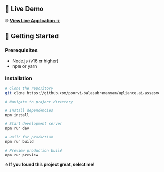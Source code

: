 ## 🎯 Live Demo

🌐 **[View Live Application →](https://your-deployment-url.vercel.app)**



## 🚀 Getting Started

### Prerequisites

- Node.js (v16 or higher)
- npm or yarn

### Installation

```bash
# Clone the repository
git clone https://github.com/poorvi-balasubramanyam/upliance.ai-assesment.git

# Navigate to project directory

# Install dependencies
npm install

# Start development server
npm run dev

# Build for production
npm run build

# Preview production build
npm run preview
```

**⭐ If you found this project great, select me!** 